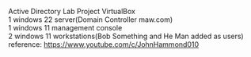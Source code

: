 Active Directory Lab Project VirtualBox<br>
1 windows 22 server(Domain Controller maw.com)<br>
1 windows 11 management console<br>
2 windows 11 workstations(Bob Something and He Man added as users)<br>
reference: https://www.youtube.com/c/JohnHammond010<br>
